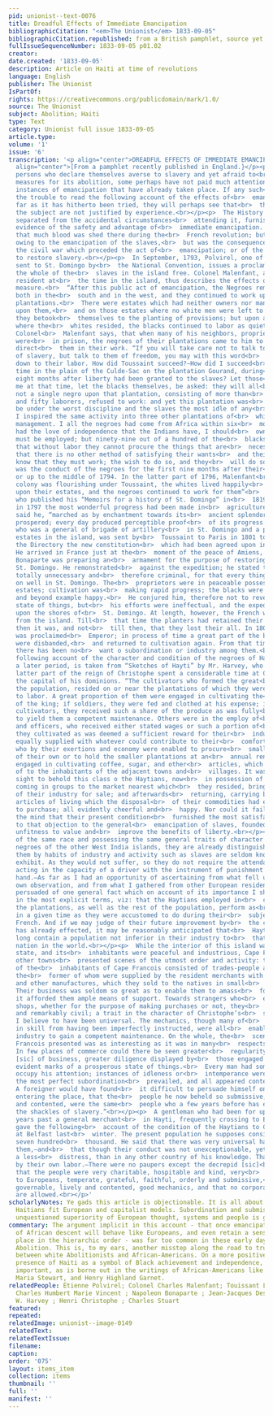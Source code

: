 ```yaml
---
pid: unionist--text-0076
title: Dreadful Effects of Immediate Emancipation
bibliographicCitation: "<em>The Unionist</em> 1833-09-05"
bibliographicCitation.republished: from a British pamphlet, source yet to be researched
fullIssueSequenceNumber: 1833-09-05 p01.02
creator: 
date.created: '1833-09-05'
description: Article on Haiti at time of revolutions
language: English
publisher: The Unionist
IsPartOf: 
rights: https://creativecommons.org/publicdomain/mark/1.0/
source: The Unionist
subject: Abolition; Haiti
type: Text
category: Unionist full issue 1833-09-05
article.type: 
volume: '1'
issue: '6'
transcription: '<p align="center">DREADFUL EFFECTS OF IMMEDIATE EMANCIPATION</p><p
  align="center">[From a pamphlet recently published in England.}</p><p>  Of the many
  persons who declare themselves averse to slavery and yet afraid to<br>  join in
  measures for its abolition, some perhaps have not paid much attention<br>  to the
  instances of emancipation that have already taken place. If any such<br>  will take
  the trouble to read the following account of the effects of<br>  emancipation as
  far as it has hitherto been tried, they will perhaps see that<br>  their fears on
  the subject are not justified by experience.<br></p><p>  The History of Hayti when
  separated from the accidental circumstances<br>  attending it, furnishes irrefragable
  evidence of the safety and advantage of<br>  immediate emancipation. It is true
  that much blood was shed there during the<br>  French revolution; but this was not
  owing to the emancipation of the slaves,<br>  but was the consequence either of
  the civil war which preceded the act of<br>  emancipation; or of the atrocious attempt
  to restore slavery.<br></p><p>  In September, 1793, Polvirel, one of the Commissioners
  sent to St. Domingo by<br>  the National Convention, issues a proclamation declaring
  the whole of the<br>  slaves in the island free. Colonel Malenfant, a slave proprietor,
  resident at<br>  the time in the island, thus describes the effects of this sudden
  measure.<br>  “After this public act of emancipation, the Negroes remained quiet
  both in the<br>  south and in the west, and they continued to work upon all the
  plantations.<br>  There were estates which had neither owners nor managers resident
  upon them,<br>  and on those estates where no white men were left to direct them,
  they betook<br>  themselves to the planting of provisions; but upon all plantations
  where the<br>  whites resided, the blacks continued to labor as quietly as before.”
  Colonel<br>  Malenfant says, that when many of his neighbors, proprietors or managers,
  were<br>  in prison, the negroes of their plantations came to him to beg him to
  direct<br>  them in their work. “If you will take care not to talk to them of the<br>  restoration
  of slavery, but talk to them of freedom, you may with this word<br>  chain them
  down to their labor. How did Toussaint succeed?—How did I succeed<br>  before is
  time in the plain of the Culde-Sac on the plantation Gourand, during<br>  more than
  eight months after liberty had been granted to the slaves? Let those<br>  who knew
  me at that time, let the blacks themselves, be asked: they will all<br>  reply that
  not a single negro upon that plantation, consisting of more than<br>  four hundred
  and fifty laborers, refused to work: and yet this plantation was<br>  thought to
  be under the worst discipline and the slaves the most idle of any<br>  in the plain.
  I inspired the same activity into three other plantations of<br>  which I had the
  management. I all the negroes had come from Africa within six<br>  months, if they
  had the love of independence that the Indians have, I should<br>  own that force
  must be employed; but ninety-nine out of a hundred of the<br>  blacks are aware
  that without labor they cannot procure the things that are<br>  necessary for them;
  that there is no other method of satisfying their wants<br>  and their tastes. They
  know that they must work; the wish to do so, and they<br>  will do so.”<br></p><p>  Such
  was the conduct of the negroes for the first nine months after their<br>  liberation,
  or up to the middle of 1794. In the latter part of 1796, Malenfant<br>  says, “The
  colony was flourishing under Toussaint, the whites lived happily<br>  and in peace
  upon their estates, and the negroes continued to work for them”<br>  General Lecroix
  who published his “Memoirs for a history of St. Domingo” in<br>  1819, says that
  in 1797 the most wonderful progress had been made in<br>  agriculture. “The Colony,”
  said he, “marched as by enchantment towards its<br>  ancient splendor: cultivation
  prospered; every day produced perceptible proof<br>  of its progress.” General Vincent,
  who was a general of brigade of artillery<br>  in St. Domingo and a proprietor of
  estates in the island, was sent by<br>  Toussaint to Paris in 1801 to lay before
  the Directory the new constitution<br>  which had been agreed upon in St. Domingo.
  He arrived in France just at the<br>  moment of the peace of Amiens, and found that
  Bonaparte was preparing an<br>  armament for the purpose of restoring slavery in
  St. Domingo. He remonstrated<br>  against the expedition; he stated that it was
  totally unnecessary and<br>  therefore criminal, for that every thing was going
  on well in St. Domingo. The<br>  proprietors were in peaceable possessions of their
  estates; cultivation was<br>  making rapid progress; the blacks were industrious
  and beyond example happy.<br>  He conjured him, therefore not to reverse this beautiful
  state of things, but<br>  his efforts were ineffectual, and the expedition arrived
  upon the shores of<br>  St. Domingo. At length, however, the French were driven
  from the island. Till<br>  that time the planters had retained their property, and
  then it was, and not<br>  till then, that they lost their all. In 1804 Dessalines
  was proclaimed<br>  Emperor; in process of time a great part of the black troops
  were disbanded,<br>  and returned to cultivation again. From that time to this,
  there has been no<br>  want o subordination or industry among them.<br></p><p>  The
  following account of the character and condition of the negroes of Hayti,<br>  at
  a later period, is taken from “Sketches of Hayti” by Mr. Harvey, who during<br>  the
  latter part of the reign of Christophe spent a considerable time at Cape<br>  François
  the capital of his dominions. “The cultivators who formed the great<br>  mass of
  the population, resided on or near the plantations of which they were<br>  appointed
  to labor. A great proportion of them were engaged in cultivating the<br>  estates
  of the king; if soldiers, they were fed and clothed at his expense; if<br>  regular
  cultivators, they received such a share of the produce as was fully<br>  adequate
  to yield them a competent maintenance. Others were in the employ of<br>  the nobles
  and officers, who received either stated wages or such a portion of<br>  the article
  they cultivated as was deemed a sufficient reward for their<br>  industry, were
  equally supplied with whatever could contribute to their<br>  comfort. And those
  who by their exertions and economy were enabled to procure<br>  small spots of land
  of their own or to hold the smaller plantations at an<br>  annual rent, were diligently
  engaged in cultivating coffee, sugar, and other<br>  articles, which they disposed
  of to the inhabitants of the adjacent towns and<br>  villages. It was an interesting
  sight to behold this class o the Haytians, now<br>  in possession of their freedom,
  coming in groups to the market nearest which<br>  they resided, bringing the produce
  of their industry for sale; and afterwards<br>  returning, carrying back the necessary
  articles of living which the disposal<br>  of their commodities had enabled them
  to purchase; all evidently cheerful and<br>  happy. Nor could it fail to occur to
  the mind that their present condition<br>  furnished the most satisfactory answer
  to that objection to the general<br>  emancipation of slaves, founded on their alleged
  unfitness to value and<br>  improve the benefits of liberty.<br></p><p>  Though
  of the same race and possessing the same general traits of character as<br>  the
  negroes of the other West India islands, they are already distinguished<br>  from
  them by habits of industry and activity such as slaves are seldom known<br>  to
  exhibit. As they would not suffer, so they do not require the attendance of<br>  one
  acting in the capacity of a driver with the instrument of punishment in<br>  his
  hand.—As far as I had an opportunity of ascertaining from what fell under<br>  my
  own observation, and from what I gathered from other European residents, I<br>  am
  persuaded of one general fact which on account of its importance I shall<br>  state
  in the most explicit terms, viz: that the Haytians employed in<br>  cultivating
  the plantations, as well as the rest of the population, perform as<br>  much work
  in a given time as they were accustomed to do during their<br>  subjection to the
  French. And if we may judge of their future improvement by<br>  the change which
  has already effected, it may be reasonably anticipated that<br>  Hayti will ere
  long contain a population not inferior in their industry to<br>  that of any civilized
  nation in the world.<br></p><p>  While the interior of this island was in this improving
  state, and its<br>  inhabitants were peaceful and industrious, Cape Francois and
  other towns<br>  presented scenes of the utmost order and activity: the great majority
  of the<br>  inhabitants of Cape Francois consisted of trades-people and mechanics,
  the<br>  former of whom were supplied by the resident merchants with cloths, linens,<br>  silks
  and other manufactures, which they sold to the natives in small<br>  quantities.
  Their business was seldom so great as to enable them to amass<br>  fortunes, but
  it afforded them ample means of support. Towards strangers who<br>  entered their
  shops, whether for the purpose of making purchases or not, they<br>  were invariably
  and remarkably civil; a trait in the character of Christophe’s<br>  subjects which
  I believe to have been universal. The mechanics, though many of<br>  them were deficient
  in skill from having been imperfectly instructed, were all<br>  enabled by their
  industry to gain a competent maintenance. On the whole, the<br>  scene which Cape
  Francois presented was as interesting as it was in many<br>  respects surprising.
  In few places of commerce could there be seen greater<br>  regularity in the despatch
  [sic] of business, greater diligence displayed by<br>  those engaged in it, or more
  evident marks of a prosperous state of things.<br>  Every man had some calling to
  occupy his attention; instances of idleness or<br>  intemperance were of rare occurrence,
  the most perfect subordination<br>  prevailed, and all appeared contented and happy.
  A foreigner would have found<br>  it difficult to persuade himself on his first
  entering the place, that the<br>  people he now beheld so submissive, industrious
  and contented, were the same<br>  people who a few years before has escaped from
  the shackles of slavery.”<br></p><p>  A gentleman who had been for upwards of twenty
  years past a general merchant<br>  in Hayti, frequently crossing to Europe and America,
  gave the following<br>  account of the condition of the Haytians to Capt. Stuart
  at Belfast last<br>  winter. The present population he supposes consists of at least
  seven hundred<br>  thousand. He said that there was very universal happiness amongst
  them,—and<br>  that though their conduct was not unexceptionable, yet there was
  a less<br>  distress, than in any other country of his knowledge. That they obtained<br>  abundance
  by their own labor.—There were no paupers except the decrepid [sic]<br>  and aged:
  that the people were very charitable, hospitable and kind, very<br>  respectful
  to Europeans, temperate, grateful, faithful, orderly and submissive,<br>  easily
  governable, lively and contented, good mechanics, and that no corporal<br>  punishments
  are allowed.<br></p>'
scholarlyNotes: Ye gads this article is objectionable. It is all about how much the
  Haitians fit European and capitalist models. Subordination and submission, and the
  unquestioned superiority of European thought, systems and people is grating.
commentary: The argument implicit in this account - that once emancipated, people
  of African descent will behave like Europeans, and even retain a sense of their
  place in the hierarchic order - was far too common in these early days of Immediate
  Abolition. This is, to my ears, another misstep along the road to true allyship
  between white Abolitionists and African-Americans. On a more positive note, the
  presence of Haiti as a symbol of Black achievement and independence, was always
  important, as is borne out in the writings of African-Americans like David Walker,
  Maria Stewart, and Henry Highland Garnet.
relatedPeople: Étienne Polvirel; Colonel Charles Malenfant; Touissant Louverture;
  Charles Humbert Marie Vincent ; Napoleon Bonaparte ; Jean-Jacques Dessalines ; William
  W. Harvey ; Henri Christophe ; Charles Stuart
featured: 
repeated: 
relatedImage: unionist--image-0149
relatedText: 
relatedTextIssue: 
filename: 
caption: 
order: '075'
layout: items_item
collection: items
thumbnail: ''
full: ''
manifest: ''
---
```

